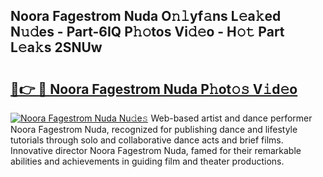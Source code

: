 ## Noora Fagestrom Nuda O𝚗𝚕yf𝚊ns L𝚎a𝚔ed N𝚞𝚍es - Part-6IQ P𝚑𝚘tos Vi𝚍𝚎o - H𝚘𝚝 Part L𝚎a𝚔s 2SNUw

# <h2><a href="http://kf8h45h.oniu.top/?m=Noora+Fagestrom+Nuda">🔗👉 🔴 Noora Fagestrom Nuda P𝚑ot𝚘𝚜 V𝚒d𝚎o</a></h2>

[![Noora Fagestrom Nuda Nu𝚍e𝚜](https://i.imgur.com/0qMVB7G.gif)](http://kf8h45h.oniu.top/?m=Noora+Fagestrom+Nuda)
Web-based artist and dance performer Noora Fagestrom Nuda, recognized for publishing dance and lifestyle tutorials through solo and collaborative dance acts and brief films. Innovative director Noora Fagestrom Nuda, famed for their remarkable abilities and achievements in guiding film and theater productions.  

